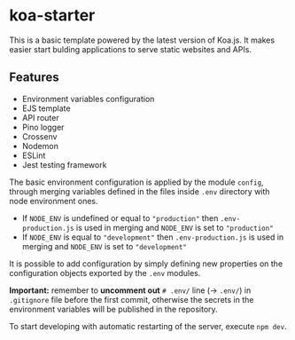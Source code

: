 # koa-starter
This is a basic template powered by the latest version of Koa.js.
It makes easier start bulding applications to serve static websites and APIs. 

## Features

- Environment variables configuration
- EJS template
- API router
- Pino logger
- Crossenv
- Nodemon
- ESLint
- Jest testing framework

The basic environment configuration is applied by the module `config`, through merging variables defined in the files inside `.env` directory with node environment ones.
- If `NODE_ENV` is undefined or equal to `"production"` then `.env-production.js` is used in merging and `NODE_ENV` is set to `"production"`
- If `NODE_ENV` is equal to `"development"` then `.env-production.js` is used in merging and `NODE_ENV` is set to  `"development"`

It is possible to add configuration by simply defining new properties on the configuration objects exported by the `.env` modules.

**Important:** remember to **uncomment out** `# .env/` line (→ `.env/`) in `.gitignore` file before the first commit, otherwise the secrets in the environment variables will be published in the repository.

To start developing with automatic restarting of the server, execute `npm dev`.

